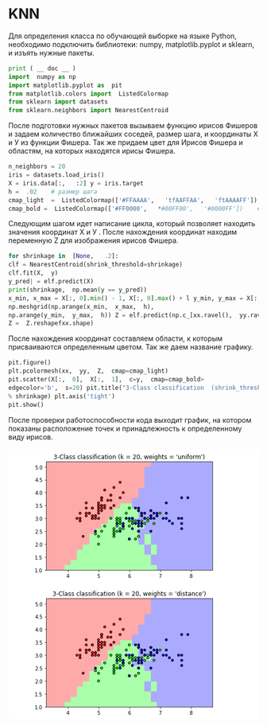 # KNN
                               
Для определения класса по обучающей выборке на языке Python, необходимо подключить библиотеки: numpy, matplotlib.pyplot и sklearn, и изъять нужные пакеты.
```python
print ( __ doc __ )
import  numpy as np
import matplotlib.pyplot as  pit
from matplotlib.colors import  ListedColormap
from sklearn import datasets
from sklearn.neighbors import NearestCentroid
```

После подготовки нужных пакетов вызываем функцию ирисов Фишеров и задаем количество ближайших соседей, размер шага, и координаты Х и У из функции Фишера.  Так же придаем цвет для Ирисов Фишера и областям, на которых находятся  ирисы Фишера.

```python
n_neighbors = 20
iris = datasets.load_iris()
X = iris.data[:,   :2] у = iris.target
h =  .02    # размер шага
cmap_light  =  ListedColormap(['#FFAAAA',   'tfAAFFAA',   'ftAAAAFF'])  # Цвет облости 
cmap_bold =  ListedColormap(['#FF0000',   *#00FF00',   '#0000FF'])    # Цвет Ирисов Фишера
```

Следующим шагом идет написание цикла, который позволяет находить значения координат Х и У . После нахождения координат находим переменную Z для изображения ирисов Фишера.

```python
for shrinkage in  [None,   .2]:
clf = NearestCentroid(shrink_threshold=shrinkage)
clf.fit(X,  y)
y_pred| = elf.predict(X)
print(shrinkage,  np.mean(y == y_pred))
x_min, x_max = X[:, 0].min() - 1, X[:, 0].max() + l y_min, y_max = X[:, l].min() - 1, X[:, l].max() + 1 xx,  yy = 
np.meshgrid(np.arange(x_min,  x_max,  h),
np.arange(y_min,  y_max,  h)) Z = elf.predict(np.c_[xx.ravel(),  yy.ravel()])
Z =  Z.reshapefxx.shape)
```

После нахождения  координат составляем области, к которым присваиваются определенным цветом. Так же даем название графику.

```python
pit.figure()
plt.pcolormesh(xx,  yy,  Z,  cmap=cmap_light)
pit.scatter(X[:,  0],  X[:,  1],  c=y,  cmap=cmap_bold>
edgecolor='b',  s=20) pit.title("3-Class classification  (shrink_threshold=%r)"
% shrinkage) plt.axis('tight')
pit.show()
```

После проверки работоспособности кода выходит график, на котором показаны расположение точек и принадлежность  к определенному виду  ирисов.


![](https://raw.githubusercontent.com/Vladbaranov/KNN/master/5.1.png)
